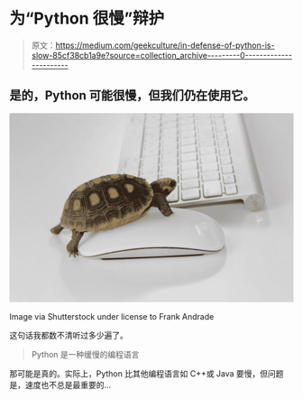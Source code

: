 # 为“Python 很慢”辩护

> 原文：<https://medium.com/geekculture/in-defense-of-python-is-slow-85cf38cb1a9e?source=collection_archive---------0----------------------->

## 是的，Python 可能很慢，但我们仍在使用它。

![](img/da13482ab972b14b242fa0cd5440969e.png)

Image via Shutterstock under license to Frank Andrade

这句话我都数不清听过多少遍了。

> Python 是一种缓慢的编程语言

那可能是真的。实际上，Python 比其他编程语言如 C++或 Java 要慢，但问题是，速度也不总是最重要的…